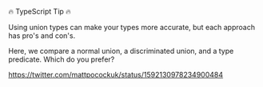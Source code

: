 🔥 TypeScript Tip 🔥

Using union types can make your types more accurate, but each approach has pro's and con's.

Here, we compare a normal union, a discriminated union, and a type predicate. Which do you prefer?

https://twitter.com/mattpocockuk/status/1592130978234900484
